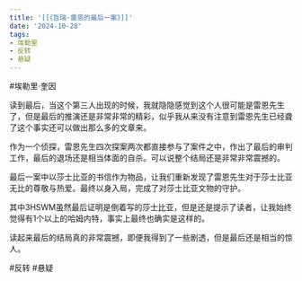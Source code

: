 ```yaml
---
title: '[[《哲瑞·雷恩的最后一案》]]'
date: '2024-10-28'
tags:
- 埃勒里
- 反转
- 悬疑
---
```

#埃勒里·奎因

读到最后，当这个第三人出现的时候，我就隐隐感觉到这个人很可能是雷恩先生了，但是最后的推演还是非常非常的精彩，似乎我从来没有注意到雷恩先生已经聋了这个事实还可以做出那么多的文章来。

作为一个侦探，雷恩先生四次探案两次都直接参与了案件之中，作出了最后的审判工作，最后的退场还是相当体面的自杀。可以说整个结局还是非常非常震撼的。

最后一案中以莎士比亚的书信作为物品，让我们重新发现了雷恩先生对于莎士比亚无比的尊敬与热爱。最终以身入局，完成了对莎士比亚文物的守护。

其中3HSWM虽然最后证明是倒着写的莎士比亚，但是还是提示了读者，让我始终觉得有1个以上的哈姆内特，事实上最终也确实是这样的。

读起来最后的结局真的非常震撼，即便我得到了一些剧透，但是最后还是相当的惊人。

#反转 #悬疑
